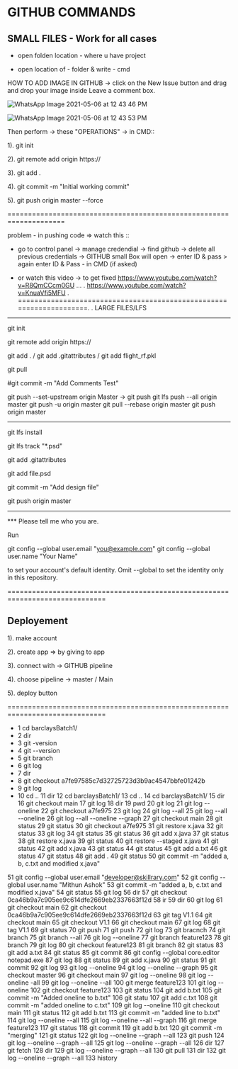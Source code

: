 # GITHUB COMMANDS 

SMALL FILES - Work for all cases
----------------------------------
* open folden location - where u have project

* open location of - folder & write - cmd

HOW TO ADD IMAGE IN GITHUB -> click on the New Issue button and drag and drop your image inside Leave a comment box.

![WhatsApp Image 2021-05-06 at 12 43 46 PM](https://user-images.githubusercontent.com/41515202/117257356-69842880-ae69-11eb-9961-bea900d6c010.jpeg)

![WhatsApp Image 2021-05-06 at 12 43 53 PM](https://user-images.githubusercontent.com/41515202/117257333-64bf7480-ae69-11eb-838b-e92620a7ba5e.jpeg)

Then perform -> these "OPERATIONS" -> in CMD::

1). git init 

2). git remote add origin https://

3). git add .

4). git commit -m "Initial working commit"

5). git push origin master --force

====================================================================

problem - in pushing code => watch this ::
* go to control panel -> manage credendial -> find github -> delete all previous credentials -> GITHUB small Box will open -> enter ID & pass > again enter ID & Pass - in CMD (if asked)

* or watch this video -> to get fixed
https://www.youtube.com/watch?v=R8QmCCcm0GU ... 
.
https://www.youtube.com/watch?v=KnuaVfi5MFU
.
====================================================================.
.
LARGE FILES/LFS
----------------
git init

git remote add origin https://

git add . / git add .gitattributes / git add flight_rf.pkl

git pull 

#git commit -m "Add Comments Test"

git push --set-upstream origin Master -> git push
git lfs push --all origin master
git push -u origin master
git pull --rebase origin master
git push origin master

---------------------------------------
git lfs install

git lfs track "*.psd"

git add .gitattributes

git add file.psd

git commit -m "Add design file"

git push origin master

---------------------------------------
*** Please tell me who you are.

Run

  git config --global user.email "you@example.com"
  git config --global user.name "Your Name"

to set your account's default identity.
Omit --global to set the identity only in this repository.

==============================================================================

Deployement
-----------
1). make account 

2). create app => by giving to app

3). connect with -> GITHUB pipeline

4). choose pipeline -> master / Main  

5). deploy button

==============================================================================

* 1 cd barclaysBatch1/ 
* 2 dir 
* 3 git -version
* 4 git --version 
* 5 git branch 
* 6 git log
* 7 dir 
* 8 git checkout a7fe97585c7d32725723d3b9ac4547bbfe01242b
* 9 git log
* 10 cd ..
11 dir
12 cd barclaysBatch1/
13 cd ..
14 cd barclaysBatch1/ 
15 dir 
16 git checkout main 
17 git log
18 dir
19 pwd 
20 git log 
21 git log --oneline 
22 git checkout a7fe975 
23 git log
24 git log --all
25 git log --all --oneline
26 git log --all --oneline --graph
27 git checkout main 
28 git status 
29 git status 
30 git checkout a7fe975
31 git restore x.java
32 git status 
33 git log 
34 git status 
35 git status 
36 git add x.java
37 git status
38 git restore x.java
39 git status 
40 git restore --staged x.java
41 git status 
42 git add x.java
43 git status 
44 git status
45 git add a.txt
46 git status 
47 git status 
48 git add .
49 git status 
50 git commit -m "added a, b, c.txt and modified x.java"

51 git config --global user.email "developer@skillrary.com" 
52 git config --global user.name "Mithun Ashok"
53 git commit -m "added a, b, c.txt and modified x.java"
54 git status 
55 git log
56 dir
57 git checkout 0ca46b9a7c905ee9c614dfe2669eb2337663f12d 
58 ir 
59 dir
60 git log 
61 git checkout main 
62 git checkout 0ca46b9a7c905ee9c614dfe2669eb2337663f12d 
63 git tag V1.1 
64 git checkout main
65 git checkout V1.1
66 git checkout main 
67 git log
68 git tag V1.1
69 git status
70 git push 
71 git push 
72 git log 
73 git bracnch 
74 git branch 
75 git branch --all 
76 git log --oneline
77 git branch feature123 
78 git branch
79 git log
80 git checkout feature123 
81 git branch
82 git status
83 git add a.txt
84 git status 
85 git commit
86 git config --global core.editor notepad.exe
87 git log
88 git status
89 git add x.java
90 git status 
91 git commit
92 git log
93 git log --oneline
94 git log --oneline --graph
95 git checkout master 
96 git checkout main
97 git log --oneline
98 git log --oneline -all
99 git log --oneline --all
100 git merge feature123 
101 git log --oneline
102 git checkout feature123
103 git status
104 git add b.txt
105 git commit -m "Added oneline to b.txt"
106 git statu 
107 git add c.txt 
108 git commit -m "added oneline to c.txt"
109 git log --oneline
110 git checkout main 
111 git status
112 git add b.txt
113 git commit -m "added line to b.txt"
114 git log --oneline --all
115 git log --oneline --all --graph
116 git merge feature123 
117 git status 
118 git commit
119 git add b.txt
120 git commit -m "merging"
121 git status 
122 git log --oneline --graph --all
123 git push
124 git log --oneline --graph --all
125 git log --oneline --graph --all
126 dir 127 git fetch 
128 dir 
129 git log --oneline --graph --all 
130 git pull
131 dir 
132 git log --oneline --graph --all
133 history

